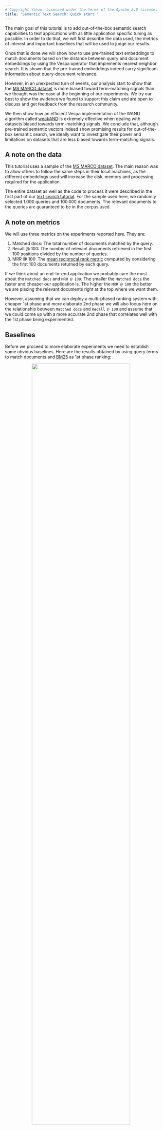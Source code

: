 ```yaml
---
# Copyright Yahoo. Licensed under the terms of the Apache 2.0 license. See LICENSE in the project root.
title: "Semantic Text Search: Quick start "
---
```


The main goal of this tutorial is to add out-of-the-box semantic search capabilities to text applications with as little application specific tuning as possible. In order to do that, we will first describe the data used, the metrics of interest and important baselines that will be used to judge our results. 

Once that is done we will show how to use pre-trained text embeddings to match documents based on the distance between query and document embeddings by using the Vespa operator that implements nearest neighbor search. It is shown that the pre-trained embeddings indeed carry significant information about query-document relevance. 

However, in an unexpected turn of events, our analysis start to show that the [MS MARCO dataset](https://microsoft.github.io/msmarco/) is more biased toward term-matching signals than we thought was the case at the beginning of our experiments. We try our best to show the evidence we found to support this claim and are open to discuss and get feedback from the research community.

We then show how an efficient Vespa implementation of the WAND algorithm called [weakAND](../using-wand-with-vespa.html#weakand) is extremely effective when dealing with datasets biased towards term-matching signals. We conclude that, although pre-trained semantic vectors indeed show promising results for out-of-the-box semantic search, we ideally want to investigate their power and limitations on datasets that are less biased towards term-matching signals.

## A note on the data

This tutorial uses a sample of the [MS MARCO dataset](https://microsoft.github.io/msmarco/). The main reason was to allow others to follow the same steps in their local machines, as the different embeddings used will increase the disk, memory and processing required for the application.

The entire dataset as well as the code to process it were described in the first part of our [text search tutorial](text-search.html#dataset). For the sample used here, we randomly selected 1.000 queries and 100.000 documents. The relevant documents to the queries are guaranteed to be in the corpus used.

## A note on metrics

We will use three metrics on the experiments reported here. They are: 

1. Matched docs: The total number of documents matched by the query.
2. Recall @ 100: The number of relevant documents retrieved in the first 100 positions divided by the number of queries.
3. MRR @ 100: The [mean reciprocal rank metric](https://en.wikipedia.org/wiki/Mean_reciprocal_rank) computed by considering the first 100 documents returned by each query.

If we think about an end-to-end application we probably care the most about the `Matched docs` and `MRR @ 100`. The smaller the `Matched docs` the faster and cheaper our application is. The higher the `MRR @ 100` the better we are placing the relevant documents right at the top where we want them. 

However, assuming that we can deploy a multi-phased ranking system with cheaper 1st phase and more elaborate 2nd phase we will also focus here on the relationship between `Matched docs` and `Recall @ 100` and assume that we could come up with a more accurate 2nd phase that correlates well with the 1st phase being experimented.

## Baselines

Before we proceed to more elaborate experiments we need to establish some obvious baselines. Here are the results obtained by using query terms to match documents and [BM25](../reference/bm25.html) as 1st phase ranking:

<div style="text-align:center"><img src="images/semantic_baselines.png" style="width: 80%; margin-right: 1%; margin-bottom: 0.5em;"></div>

The match operator `AND` means that we are only matching documents that contain all the query terms either in the title or in the body of the document. A sample query looks like this:

```
{
	"yql":"select * from sources * where (userInput(@userQuery));"
	"userQuery":"what types of plate boundaries cause deep sea trenches"
	"ranking":{
		"profile":"bm25"
		"listFeatures":"true"
	}
	...
}
```

The match operator `OR` means that we are matching documents that contain any of the query terms either in the title or in the body. The only difference is the inclusion of the `[{"grammar": "any"}]` in the [YQL](../query-language.html) expression:

```
{
	"yql":"select * from sources * where ([{"grammar": "any"}]userInput(@userQuery));"
	...
}
```

The baselines are two obvious choices that also represent two extremes that are interesting to analyze. The `AND` operator is too restrictive, matching few documents. The consequence is that it ends up missing the relevant documents in the first 100 positions for approximately half of the queries. The `OR` operator on the other hand, matches the majority of the documents in the corpus and recalls the relevant document for most of the queries.

## Pre-trained vector embeddings

While performing the experiments reported here, we evaluated different types of pre-trained vectors, all publicly available. They were:
1. Word2Vec (available via [TensorFlow Hub](https://tfhub.dev/google/Wiki-words-500-with-normalization/2))
2. Universal sentence encoder (available via [TensorFlow Hub](https://tfhub.dev/google/universal-sentence-encoder/4))
3. Sentence BERT (available via the python [sentence-transformers library](https://github.com/UKPLab/sentence-transformers))

The approach used was to create one vector for the title and one vector for the body for each document and to create one query vector for each query. It might not make sense to use large texts such as the body of the documents to create embedding vectors based on sentence models. However, testing how far we can go without tailoring the application too much is part of our experiment goals. In order words, the goal is to find out how well we can create out of the box text applications by adding semantic search capabilities for arbitrary chunks of text, with as little pre-processing as possible.

## From text to embeddings methodology

We follow the examples available in the model's repositories and libraries to create the query and document vectors. We do not claim that this is the best way to construct them but we believe that this is what most people replicating this would do based on the information available to them. Improving on text to embedding construction could be a nice topic to explore elsewhere.

For example, this is how it is presented at [the Universal Sentence Encoder page](https://tfhub.dev/google/universal-sentence-encoder/4) in TensorFlow Hub.

```
From tensorflow hub

import tensorflow as tf

embed = hub.load("https://tfhub.dev/google/universal-sentence-encoder/4")
embeddings = embed([
    "The quick brown fox jumps over the lazy dog.",
    "I am a sentence for which I would like to get its embedding"])

print embeddings
```

The following comes from the [sentence-transformers library](https://github.com/UKPLab/sentence-transformers#getting-started).

```
From sentence-transformers library

from sentence_transformers import SentenceTransformer
model = SentenceTransformer("bert-base-nli-mean-tokens")

sentences = ["This framework generates embeddings for each input sentence",
    "Sentences are passed as a list of string.", 
    "The quick brown fox jumps over the lazy dog."]
sentence_embeddings = model.encode(sentences)
```

We have followed a similar pattern when creating the embeddings used here.

## Approximate Nearest Neighbor (ANN) operator

Vespa can match documents based on distance metrics between query and document vectors. This feature makes it possible to implement strategies like semantic search at scale due to techniques such as Approximate Nearest Neighbor (ANN). Discussing ANN theory and implementation is beyond the scope of this tutorial. Instead we want to show how it can be used for semantic search.

There are only two steps required to perform ANN with embeddings in Vespa:
* Define the document embedding fields in the schema.
* Define the query embedding field in a query profile type.

Once that is done, we can feed document embeddings to Vespa, use the ANN operator to match documents based on the distance between document and query embeddings and use the embeddings in ranking functions.

### Query profile type

Following is the [query profile type](../query-profiles.html#query-profile-types) that is located in the `src/main/application/search/query-profiles/types/root.xml` file. It defines a query feature named `tensor_bert`. It is a [tensor](../tensor-user-guide.html) of type float with an indexed dimension of size 768. 

```
<query-profile-type id="root">
  <field name="ranking.features.query(tensor_bert)" type="tensor&lt;float&gt;(x[768])" />
</query-profile-type>
```

Once the query profile type is in place we can send the query embeddings via the `ranking.features.query(tensor_bert)` parameter as shown below:  

```
{
  "yql": ...,
  "ranking.features.query(tensor_bert)": "[0.013267785266013195, -0.021684982513878254, ..., -0.007751454443551412]",
  ...
}
```

### Schema

The document embeddings can be defined by adding the following fields in
`src/main/application/schemas/msmarco.sd`:

```
field title_bert type tensor<float>(x[768]) {
    indexing: attribute
}

field body_bert type tensor<float>(x[768]) {
    indexing: attribute
}
```

The code above defines one field for the title embedding and one for the text body embedding.
Both are tensors of type float with indexed dimension of size 768, similar to the query embedding.
The `indexing: attribute` indicates that the tensor fields above will be
[kept in memory](../schemas.html#indexing) to be used by the matching and the ranking framework.

At this point, it is already possible to match documents
based on the distance between the query and document tensors via the `nearestNeighbor` operator
that will be discussed in the next section.
However, it could be interesting to use those tensors to rank the documents as well.
This can be accomplished by defining a `rank-profile`:

```
rank-profile bert_title_body_all inherits default {
    function dot_product_title() {
        expression: sum(query(tensor_bert)*attribute(title_bert))
    }
    function dot_product_body() {
        expression: sum(query(tensor_bert)*attribute(body_bert))
    }
    first-phase {
        expression: dot_product_title() + dot_product_body()
    }
}
```

The [rank-profile](../reference/schema-reference.html#rank-profile) `bert_title_body_all` will sort all the matched documents
according to the sum of the dot-products between query and title and query and body vectors.
Different rank-profiles can be defined for experimentation.

### ANN operator

Once that query and document tensors as well as rank-profiles that use them are all defined,
it is possible to use the embeddings to match and to rank the documents by using the `nearestNeighbor` operator
together with the appropriate rank-profile.

```
{
	"yql":"select * from sources * where ([{"targetHits": 1000, "label": "nns"}]nearestNeighbor(title_bert, tensor_bert));"
	"userQuery":"what types of plate boundaries cause deep sea trenches"
	"ranking":{
		"profile":"bert_title_body_all"
		"listFeatures":"true"
	}
	"ranking.features.query(tensor_bert)":"[0.05121087115032622, -0.0035218095295999675, ..., 0.05303904445092506]"
	...
} 
```

The query above uses the `nearestNeighbor` operator to match documents based on the euclidean distance between the title embedding (`title_bert`) and the query embedding (`tensor_bert`). It is possible to annotate the `nearestNeighbor` with properties such as `targetHits` that defines the target number of documents to be matched. In addition, we specify that the matched documents will be ranked by the `bert_title_body_all` rank-profile. 


## ANN results

The table below shows results obtained by matching the closest 1.000 document vectors to the query vector in terms of the Euclidean distance. Even though Vespa supports approximate nearest neighbor search, we set the method to be brute force to remove the approximation error from the analysis in this tutorial. This means that the documents matched were indeed the closest ones to the query. The `ANN(title, bert)` in the table below means that we matched documents by comparing the document title embedding to the query embedding where the embeddings were created by the sentence BERT model. 

All the results involving embeddings in this tutorial are generated via the sentence BERT model. The results obtained with the Universal Sentence Encoder model were similar and therefore omitted. On the other hand, the results obtained with the Word2Vec model were way worse than expected and were left out of this tutorial since they might require more pre-processing than the sentence models to give sensible results.

<div style="text-align:center"><img src="/assets/img/tutorials/pure_ann.png" style="width: 80%; margin-right: 1%; margin-bottom: 0.5em;"></div>

In addition to matching documents based on the distance between document and query vectors, we also ranked the matched documents using the semantic vectors by having the 1st phase ranking function be the dot-product between query and title plus the dot-product between the query and body. All embedding vectors are normalized to have length (L2-norm) equal to 1.

The results obtained are promising with respect to the relationship between matched documents and recall. We retrieved only around 6% of the documents which is more than the `AND` operator but much less than the `OR` operator while we increased the recall from 48% (obtained with `AND`) to 75%, which is great although we still have a good way to go to reach 96% (obtained with the `OR`).

Since it is often mentioned that semantic search works better when combined with term-matching, it would be wise for us to check the metrics obtained when combining both. But first, let's see some useful features related to term-matching that are available in Vespa.

## weakAND operator and its effectiveness

The [weakAnd](../using-wand-with-vespa.html) implementation scores documents by a simplified scoring function, which uses two core text rank features `term(n).significance` and `term(n).weight`.

Below is a query example that uses the `weakAND` operator with an annotation that sets the target number of documents to be 1.000.

```
{
	"yql":"select * from sources * where ([{"targetHits": 1000}]weakAnd(default contains "what", default contains "types", default contains "of", default contains "plate", default contains "boundaries", default contains "cause", default contains "deep", default contains "sea", default contains "trenches"));"
	"userQuery":"what types of plate boundaries cause deep sea trenches"
	"ranking":{
		"profile":"bm25"
		"listFeatures":"true"
	}
	...
}
```

Remember that the `default` is the fieldset that includes both the `title` and the `body` fields. 

```
fieldset default {
    fields: title, body
}
```

It was surprising to see the effectiveness of the WAND operator in this case: 

<div style="text-align:center"><img src="/assets/img/tutorials/wand_effectiveness.png" style="width: 80%; margin-right: 1%; margin-bottom: 0.5em;"></div>

It matched much less documents than the `OR` operator (12.5% versus 85% respectively) while keeping a similar recall metric (92% versus 96% respectively). 

If you are detail oriented, you might be wondering why the `weakAND` operator matched 12.5% of the documents if we set `targetHits` to be 1.000. The reason for that is that the algorithm starts with an initial list of 1.000 candidates and starts to add new ones that are better than the documents already in the list. That way the 1.000 ends up being the lower bound of the documents matched. The same is true for the `nearestNeighbor` operator.

## ANN and weakAND: Little improvement

The second surprise was to see how little the pre-trained sentence embeddings contributed in addition to what was delivered by WAND. The table below shows that we are indeed matching documents that wouldn't be matched by the `weakAND` operator alone (16% matched documents by adding `ANN` vs. 12% by `weakAND` alone.). However, we see almost no improvement for Recall and MRR.

<div style="text-align:center"><img src="/assets/img/tutorials/weakAND_ANN_BM25.png" style="width: 80%; margin-right: 1%; margin-bottom: 0.5em;"></div>

It could be argued that the articles retrieved by `ANN` does not necessarily contain the query terms in the title nor the body of the document, leading to zero `BM25` scores. To address that we can add the (unscaled) dot-product in the 1st phase ranking. The results below show that we had a marginal reduction in Recall and a marginal increase in MRR.

<div style="text-align:center"><img src="/assets/img/tutorials/weakAND_ANN_BM25_dotP.png" style="width: 80%; margin-right: 1%; margin-bottom: 0.5em;"></div>

Another issue that must be addressed is that we should scale the BM25 scores and the embedding dot-products so that we take into consideration that they might have completely different scales. In order to do that we need to collect a training dataset that that takes into account the appropriate match phase and fit a model (linear in our case) according to a listwise loss function, as described in our [text search tutorial with ML](text-search-ml.html) and summarized in [this blog post](https://medium.com/vespa/learning-to-rank-with-vespa-9928bbda98bf). 

<div style="text-align:center"><img src="/assets/img/tutorials/weakAND_ANN_BM25_dotP_scaled.png" style="width: 80%; margin-right: 1%; margin-bottom: 0.5em;"></div>

The table above shows that we obtained a slight improvement in MRR and that the model increased the relative weight associated with the BM25 scores, even though the magnitude of the BM25 scores are much bigger than the magnitude of the dot-product scores, as we will see in the next section. This again points towards the importance of term-match signals relative to the semantic search signals.

## MSMARCO: A biased dataset?

The results obtained so far led us to investigate why the `weakAND` operator was so effective and why semantic vectors were not complementing it as we thought they would, in the context of the MSMARCO dataset. We would of course expect a significant intersection between term-matching and semantic signals since both should contain information about query document relevance. However, the semantic signals need to complement the term-matching signals for it to be valuable, given that they are more expensive to store and compute. This means that they should match relevant documents that would not otherwise be matched by term-matching signals. 

The results discussed so far did not show any significant improvement by adding (pre-trained) semantic vectors in addition to the term-matching signals. The important question is why not? One possibility is to say that the pre-trained semantic vectors are not informative enough in this context. However, the graph below indicates otherwise. The blue histogram shows the empirical distribution of embedding dot-product scores for the general population of (query, document) pairs. The red histogram shows the empirical distribution of embedding dot-product scores for the population of (query, relevant_document) pairs. So the dot-product scores are significantly higher for documents relevant to the query than they are for random documents. 

<div style="text-align:center"><img src="/assets/img/tutorials/dotP_hist.png" style="width: 60%; margin-right: 1%; margin-bottom: 0.5em;"></div>

This confirms the results we obtained when only using `nearestNeighbor` operator to match the documents and the dot-product scores to rank them and shows that pre-trained embedding indeed carries relevant information about query document relevance. If that is the case, there is also the possibility that the dataset being used, MS MARCO dataset in our case, is biased towards term-matching signals. The next graph supports this hypothesis by showing that the empirical distribution of the relevant documents (red) is significantly higher in bm25 score than the distribution of random documents.

<div style="text-align:center"><img src="/assets/img/tutorials/bm25_hist.png" style="width: 60%; margin-right: 1%; margin-bottom: 0.5em;"></div>

In other words, there are few documents that would not be matched by term-matching approaches. This explains why the results obtained with the `weakAND` operator were outstanding. MS MARCO dataset turns out to be a favorable environment for this kind of algorithm. That also means that after accounting for term-matching there are almost no relevant documents left to be matched by semantic signals. This is true even if the semantic embeddings are informative. 

The best we can hope for in a biased dataset is for the bm25 scores and the embedding dot-product scores to be positively correlated, showing that both carry information about document relevance. This seems indeed to be the case in the scatter plot below that shows a much stronger correlation between bm25 scores and embedding scores for the relevant documents (red) than between the scores of the general population (black).

<div style="text-align:center"><img src="/assets/img/tutorials/bm25_dotP_scatter.png" style="width: 60%; margin-right: 1%; margin-bottom: 0.5em;"></div>

To be clear, there is no claim being made that the results and conclusions described here are valid across different NLP datasets and tasks. However, this problem might be more common than we would like to admit given the nature of how the datasets are created. For example, according to the MS MARCO dataset paper [^1], they built the dataset by:

1. Sampling queries from Bing’s search logs.
2. Filtering out non question queries.
3. Retrieve relevant documents for each question using Bing from its large-scale web index.
4. Automatically extract relevant passages from those documents
5. Human editors then annotate passages that contain useful and necessary information for answering the questions

Looking at steps 3 and 4 (and maybe 5), it is not surprising to find bias in the dataset. To be fair, this bias is recognized as an issue in the literature, but it was a bit surprising to see the degree of the bias and how this might affect experiments involving semantic search.

## Fine-tuning sentence embeddings: advantages and disadvantages

At this point a reasonable observation would be that we are talking about pre-trained embeddings and that we could get better results if we fine-tuned the embeddings to the specific application at hand. This might well be the case but there are at least two important considerations to be taken into account, cost and overfitting. The resource/cost consideration is important but more obvious to be recognized. You either have the money to pursue it or not. If you do, you still should check to see if the improvement you get is worth the cost. 

The main issue in this case relates to overfitting. It is not easy to avoid overfitting when using big and complex models such as Universal Sentence Encoder and sentence BERT. Even if we use the entire MS MARCO dataset, which is considered a big and important recent development to help advance the research around NLP tasks, we only have around 3 million documents and 300 thousand labeled queries to work with. This is not necessarily big relative to such massive models. 

Another important observation is that BERT-related architectures have dominated [the MSMARCO leaderboards](https://microsoft.github.io/msmarco/) for quite some time. Anna Rogers [wrote a good piece](https://hackingsemantics.xyz/2019/leaderboards/) about some of the challenges involved on the current trend of using leaderboards to measure model performance in NLP tasks. The big takeaway is that we should be careful when interpreting those results as it becomes hard to understand if the performance comes from architecture innovation or excessive resources (read overfitting) being deployed to solve the task.

But despite all those remarks, the most important point here is that if we want to investigate the power and limitations of semantic vectors (pre-trained or not), we should ideally prioritize datasets that are less biased towards term-matching signals. 

[^1]: Bajaj, Payal and Campos, Daniel and Craswell, Nick and Deng, Li and Gao, Jianfeng and Liu, Xiaodong and Majumder, Rangan and McNamara, Andrew and Mitra, Bhaskar and Nguyen, Tri and others, 2018. MS MARCO: A human generated machine reading comprehension dataset.

<script src="/js/process_pre.js" />
